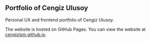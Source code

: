 ## Portfolio of Cengiz Ulusoy

Personal UX and frontend portfolio of Cengiz Ulusoy.

The website is hosted on GitHub Pages. You can view the website at [cengizism.github.io](https://cengizism.github.io/).